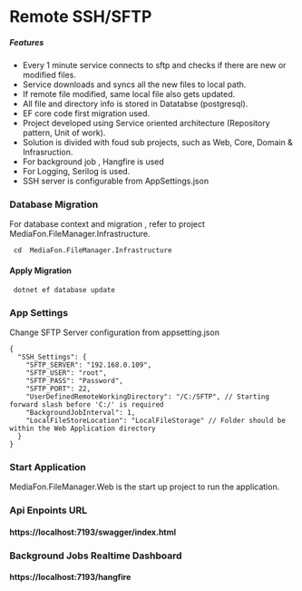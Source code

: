# Remote SSH/SFTP 
#####  Features

- Every 1 minute service connects to sftp and checks if there are new or modified files.
- Service downloads and syncs all the new files to local path.
- If remote file modified,  same local file also gets updated.
- All file and directory info is stored in Datatabse (postgresql).
- EF core code first migration used.
- Project developed using Service oriented architecture (Repository pattern, Unit of work). 
- Solution  is divided with foud sub projects, such as Web, Core, Domain & Infrasruction.
- For background job , Hangfire is used
- For Logging, Serilog is used.
- SSH server is configurable from AppSettings.json

### Database Migration
For database context and migration , refer to project MediaFon.FileManager.Infrastructure.

` cd  MediaFon.FileManager.Infrastructure`

#### Apply Migration 
` dotnet ef database update`

### App Settings
Change SFTP Server configuration from appsetting.json
```
{
  "SSH_Settings": {
    "SFTP_SERVER": "192.168.0.109",
    "SFTP_USER": "root",
    "SFTP_PASS": "Password",
    "SFTP_PORT": 22,
    "UserDefinedRemoteWorkingDirectory": "/C:/SFTP", // Starting forward slash before 'C:/' is required
    "BackgroundJobInterval": 1,
    "LocalFileStoreLocation": "LocalFileStorage" // Folder should be within the Web Application directory
  }
}
```

### Start Application
MediaFon.FileManager.Web is the start up project to run the application.

### Api Enpoints URL 
#### https://localhost:7193/swagger/index.html

### Background Jobs Realtime Dashboard
#### https://localhost:7193/hangfire

